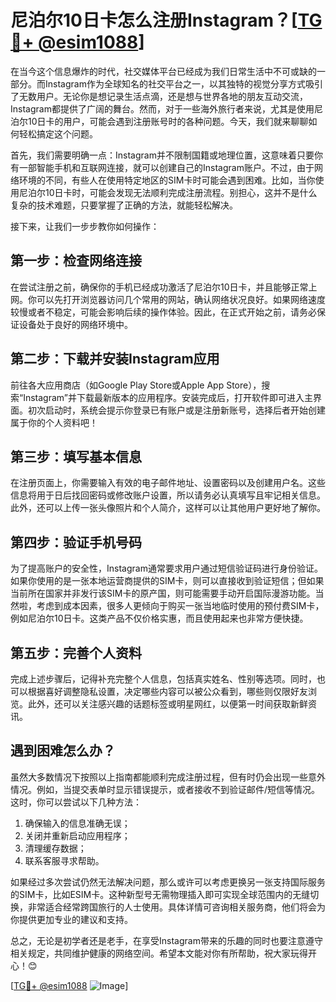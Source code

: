 # 尼泊尔10日卡怎么注册Instagram？[[TG💪+ @esim1088](https://t.me/s/esim1088)]

在当今这个信息爆炸的时代，社交媒体平台已经成为我们日常生活中不可或缺的一部分。而Instagram作为全球知名的社交平台之一，以其独特的视觉分享方式吸引了无数用户。无论你是想记录生活点滴，还是想与世界各地的朋友互动交流，Instagram都提供了广阔的舞台。然而，对于一些海外旅行者来说，尤其是使用尼泊尔10日卡的用户，可能会遇到注册账号时的各种问题。今天，我们就来聊聊如何轻松搞定这个问题。

首先，我们需要明确一点：Instagram并不限制国籍或地理位置，这意味着只要你有一部智能手机和互联网连接，就可以创建自己的Instagram账户。不过，由于网络环境的不同，有些人在使用特定地区的SIM卡时可能会遇到困难。比如，当你使用尼泊尔10日卡时，可能会发现无法顺利完成注册流程。别担心，这并不是什么复杂的技术难题，只要掌握了正确的方法，就能轻松解决。

接下来，让我们一步步教你如何操作：

## 第一步：检查网络连接

在尝试注册之前，确保你的手机已经成功激活了尼泊尔10日卡，并且能够正常上网。你可以先打开浏览器访问几个常用的网站，确认网络状况良好。如果网络速度较慢或者不稳定，可能会影响后续的操作体验。因此，在正式开始之前，请务必保证设备处于良好的网络环境中。

## 第二步：下载并安装Instagram应用

前往各大应用商店（如Google Play Store或Apple App Store），搜索“Instagram”并下载最新版本的应用程序。安装完成后，打开软件即可进入主界面。初次启动时，系统会提示你登录已有账户或是注册新账号，选择后者开始创建属于你的个人资料吧！

## 第三步：填写基本信息

在注册页面上，你需要输入有效的电子邮件地址、设置密码以及创建用户名。这些信息将用于日后找回密码或修改账户设置，所以请务必认真填写且牢记相关信息。此外，还可以上传一张头像照片和个人简介，这样可以让其他用户更好地了解你。

## 第四步：验证手机号码

为了提高账户的安全性，Instagram通常要求用户通过短信验证码进行身份验证。如果你使用的是一张本地运营商提供的SIM卡，则可以直接收到验证短信；但如果当前所在国家并非发行该SIM卡的原产国，则可能需要手动开启国际漫游功能。当然啦，考虑到成本因素，很多人更倾向于购买一张当地临时使用的预付费SIM卡，例如尼泊尔10日卡。这类产品不仅价格实惠，而且使用起来也非常方便快捷。

## 第五步：完善个人资料

完成上述步骤后，记得补充完整个人信息，包括真实姓名、性别等选项。同时，也可以根据喜好调整隐私设置，决定哪些内容可以被公众看到，哪些则仅限好友浏览。此外，还可以关注感兴趣的话题标签或明星网红，以便第一时间获取新鲜资讯。

## 遇到困难怎么办？

虽然大多数情况下按照以上指南都能顺利完成注册过程，但有时仍会出现一些意外情况。例如，当提交表单时显示错误提示，或者接收不到验证邮件/短信等情况。这时，你可以尝试以下几种方法：

1. 确保输入的信息准确无误；
2. 关闭并重新启动应用程序；
3. 清理缓存数据；
4. 联系客服寻求帮助。

如果经过多次尝试仍然无法解决问题，那么或许可以考虑更换另一张支持国际服务的SIM卡，比如ESIM卡。这种新型号无需物理插入即可实现全球范围内的无缝切换，非常适合经常跨国旅行的人士使用。具体详情可咨询相关服务商，他们将会为你提供更加专业的建议和支持。

总之，无论是初学者还是老手，在享受Instagram带来的乐趣的同时也要注意遵守相关规定，共同维护健康的网络空间。希望本文能对你有所帮助，祝大家玩得开心！😊

[[TG💪+ @esim1088](https://t.me/s/esim1088) ![Image](https://i.postimg.cc/4NQfJmqS/Snipaste-2025-05-13-00-14-12.png)]